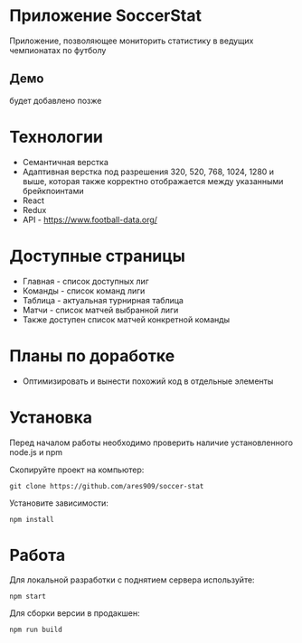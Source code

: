 # Приложение SoccerStat
Приложение, позволяющее мониторить статистику в ведущих чемпионатах по футболу

## Демо #
будет добавлено позже

# Технологии #

* Семантичная верстка
* Адаптивная верстка под разрешения 320, 520, 768, 1024, 1280 и выше, которая также корректно отображается между указанными брейкпоинтами
* React
* Redux
* API - https://www.football-data.org/

# Доступные страницы # 
* Главная - список доступных лиг
* Команды - список команд лиги
* Таблица - актуальная турнирная таблица
* Матчи - список матчей выбранной лиги
* Также доступен список матчей конкретной команды

# Планы по доработке #
* Оптимизировать и вынести похожий код в отдельные элементы

# Установка #

Перед началом работы необходимо проверить наличие установленного node.js и npm

Скопируйте проект на компьютер:

```
git clone https://github.com/ares909/soccer-stat
```

Установите зависимости:

```
npm install
```

# Работа #

Для локальной разработки с поднятием сервера используйте:

```
npm start
```

Для сборки версии в продакшен:

```
npm run build
```
